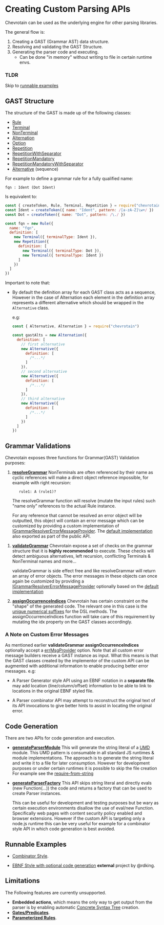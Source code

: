# Creating Custom Parsing APIs

Chevrotain can be used as the underlying engine for other parsing libraries.

The general flow is:

1.  Creating a GAST (Grammar AST) data structure.
1.  Resolving and validating the GAST Structure.
1.  Generating the parser code and executing.
    - Can be done "in memory" without writing to file in certain runtime envs.

### TLDR

Skip to [runnable examples](https://github.com/SAP/chevrotain/tree/master/examples/custom_apis/)

## GAST Structure

The structure of the GAST is made up of the following classes:

- [Rule](https://sap.github.io/chevrotain/documentation/7_0_0/classes/rule.html)
- [Terminal](https://sap.github.io/chevrotain/documentation/7_0_0/classes/terminal.html)
- [NonTerminal](https://sap.github.io/chevrotain/documentation/7_0_0/classes/nonterminal.html)
- [Alternation](https://sap.github.io/chevrotain/documentation/7_0_0/classes/alternation.html)
- [Option](https://sap.github.io/chevrotain/documentation/7_0_0/classes/option.html)
- [Repetition](https://sap.github.io/chevrotain/documentation/7_0_0/classes/repetition.html)
- [RepetitionWithSeparator](https://sap.github.io/chevrotain/documentation/7_0_0/classes/repetitionwithseparator.html)
- [RepetitionMandatory](https://sap.github.io/chevrotain/documentation/7_0_0/classes/repetitionmandatory.html)
- [RepetitionMandatoryWithSeparator](https://sap.github.io/chevrotain/documentation/7_0_0/classes/repetitionmandatorywithseparator.html)
- [Alternative](https://sap.github.io/chevrotain/documentation/7_0_0/classes/alternative.html) (sequence)

For example to define a grammar rule for a fully qualified name:

```antlr
fqn : Ident (Dot Ident)
```

Is equivalent to:

```javascript
const { createToken, Rule, Terminal, Repetition } = require("chevrotain")
const Ident = createToken({ name: "Ident", pattern: /[a-zA-Z]\w+/ })
const Dot = createToken({ name: "Dot", pattern: /\./ })

const fqn = new Rule({
  name: "fqn",
  definition: [
    new Terminal({ terminalType: Ident }),
    new Repetition({
      definition: [
        new Terminal({ terminalType: Dot }),
        new Terminal({ terminalType: Ident })
      ]
    })
  ]
})
```

Important to note that:

- By default the definition array for each GAST class acts as a sequence,
  However in the case of Alternation each element in the definition array represents a different
  alternative which should be wrapped in the `Alternative` class.

  e.g:

  ```javascript
  const { Alternative, Alternation } = require("chevrotain")

  const gastAlts = new Alternation({
    definition: [
      // first alternative
      new Alternative({
        definition: [
          /*...*/
        ]
      }),
      // second alternative
      new Alternative({
        definition: [
          /*...*/
        ]
      }),
      // third alternative
      new Alternative({
        definition: [
          /*...*/
        ]
      })
    ]
  })
  ```

## Grammar Validations

Chevrotain exposes three functions for Grammar(GAST) Validation purposes:

1.  [**resolveGrammar**](https://sap.github.io/chevrotain/documentation/7_0_0/globals.html#resolvegrammar)
    NonTerminals are often referenced by their name as cyclic references will make
    a direct object reference impossible, for example with right recursion:

    ```antlr
       rule1: A (rule1)?
    ```

    The resolveGrammar function will resolve (mutate the input rules) such "name only" references
    to the actual Rule instance.

    For any reference that cannot be resolved an error object will be outputted,
    this object will contain an error message which can be customized by providing
    a custom implementation of [IGrammarResolverErrorMessageProvider](https://sap.github.io/chevrotain/documentation/7_0_0/interfaces/igrammarresolvererrormessageprovider.html).
    The [default implementation](https://sap.github.io/chevrotain/documentation/7_0_0/globals.html#defaultgrammarresolvererrorprovider) also exported as part of the public API.

1)  [**validateGrammar**](https://sap.github.io/chevrotain/documentation/7_0_0/globals.html#validategrammar)
    Chevrotain expose a set of checks on the grammar structure that it is **highly recommended** to execute.
    These checks will detect ambiguous alternatives, left recursion, conflicting Terminals & NonTerminal names and more...

    validateGrammar is side effect free and like resolveGrammar will return an array of error objects.
    The error messages in these objects can once again be customized by providing a [IGrammarResolverErrorMessageProvider](https://sap.github.io/chevrotain/documentation/7_0_0/interfaces/igrammarvalidatorerrormessageprovider.html)
    optionally based on the [default implementation](https://sap.github.io/chevrotain/documentation/7_0_0/globals.html#defaultgrammarvalidatorerrorprovider)

1)  [**assignOccurrenceIndices**](https://sap.github.io/chevrotain/documentation/7_0_0/globals.html#assignoccurrenceindices)
    Chevrotain has certain constraint on the "shape" of the generated code. The relevant one in this case is the [unique numerical suffixes](https://sap.github.io/chevrotain/docs/FAQ.html#NUMERICAL_SUFFIXES) for the DSL methods.
    The assignOccurrenceIndices function will take care of this requirement by mutating the idx property on the GAST classes accordingly.

### A Note on Custom Error Messages

As mentioned earlier **validateGrammar** **assignOccurrenceIndices** optionally accept
a [errMsgProvider](https://sap.github.io/chevrotain/documentation/7_0_0/globals.html#validategrammar) option.
Note that all custom error message builders receive a GAST instance as input. What this means is that
the GAST classes created by the implementor of the custom API can be augmented with additional information to enable
producing better error messages. e.g:

- A Parser Generator style API using an EBNF notation in a **separate file**.
  may add location (line/column/offset) information to be able to link to locations in the original EBNF styled file.

- A Parser combinator API may attempt to reconstruct the original text of its API invocations to give better hints
  to assist in locating the original error.

## Code Generation

There are two APIs for code generation and execution.

- [**generateParserModule**](https://sap.github.io/chevrotain/documentation/7_0_0/globals.html#generateparsermodule)
  This will generate the string literal of a [UMD](https://github.com/umdjs/umd) module.
  This UMD pattern is consumable in all standard JS runtimes & module implementations.
  The approach is to generate the string literal and write it to a file for later consumption.
  However for development purposes or under certain runtimes it is possible to skip the file creation
  For example see the [require-from-string](https://github.com/floatdrop/require-from-string)

- [**generateParserFactory**](https://sap.github.io/chevrotain/documentation/7_0_0/globals.html#generateparserfactory)
  This API skips string literal and directly evals (new Function(...)) the code and returns
  a factory that can be used to create Parser instances.

  This can be useful for development and testing purposes but be wary
  as certain execution environments disallow the use of eval/new Function.
  Specifically web pages with content security policy enabled and browser extensions.
  However if the custom API is targeting only a node.js runtime this can be very
  useful for example for a combinator style API in which code generation is best
  avoided.

## Runnable Examples

- [Combinator Style](https://github.com/SAP/chevrotain/tree/master/examples/custom_apis/combinator).

- [EBNF Style with optional code generation](https://github.com/rdking/chevrotain-ebnf) **external** project by @rdking.

## Limitations

The Following features are currently unsupported.

- **Embedded actions**, which means the only way to get output from the parser is by enabling automatic [Concrete Syntax Tree](https://sap.github.io/chevrotain/docs/guide/concrete_syntax_tree.html) creation.
- [**Gates/Predicates**](https://github.com/SAP/chevrotain/blob/master/examples/parser/predicate_lookahead/predicate_lookahead.js).
- [**Parameterized Rules**](https://github.com/SAP/chevrotain/blob/master/examples/parser/parametrized_rules/parametrized.js).
